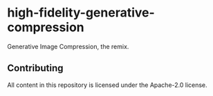 # high-fidelity-generative-compression
Generative Image Compression, the remix.

## Contributing
All content in this repository is licensed under the Apache-2.0 license. 
